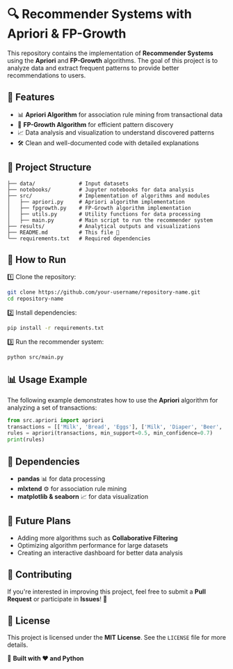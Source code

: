 # 🔍 Recommender Systems with Apriori & FP-Growth

This repository contains the implementation of **Recommender Systems** using the **Apriori** and **FP-Growth** algorithms. The goal of this project is to analyze data and extract frequent patterns to provide better recommendations to users.

## 🚀 Features
- 📊 **Apriori Algorithm** for association rule mining from transactional data
- 🌲 **FP-Growth Algorithm** for efficient pattern discovery
- 📈 Data analysis and visualization to understand discovered patterns
- 🛠️ Clean and well-documented code with detailed explanations

## 📂 Project Structure
```
├── data/              # Input datasets
├── notebooks/         # Jupyter notebooks for data analysis
├── src/               # Implementation of algorithms and modules
│   ├── apriori.py     # Apriori algorithm implementation
│   ├── fpgrowth.py    # FP-Growth algorithm implementation
│   ├── utils.py       # Utility functions for data processing
│   ├── main.py        # Main script to run the recommender system
├── results/           # Analytical outputs and visualizations
├── README.md          # This file 🙂
└── requirements.txt   # Required dependencies
```

## 🔧 How to Run

1️⃣ Clone the repository:
```bash
git clone https://github.com/your-username/repository-name.git
cd repository-name
```

2️⃣ Install dependencies:
```bash
pip install -r requirements.txt
```

3️⃣ Run the recommender system:
```bash
python src/main.py
```

## 📊 Usage Example
The following example demonstrates how to use the **Apriori** algorithm for analyzing a set of transactions:
```python
from src.apriori import apriori
transactions = [['Milk', 'Bread', 'Eggs'], ['Milk', 'Diaper', 'Beer', 'Eggs'], ['Milk', 'Bread', 'Diaper', 'Beer']]
rules = apriori(transactions, min_support=0.5, min_confidence=0.7)
print(rules)
```

## 📌 Dependencies
- **pandas** 📊 for data processing
- **mlxtend** ⚙️ for association rule mining
- **matplotlib & seaborn** 📈 for data visualization

## 🎯 Future Plans
- Adding more algorithms such as **Collaborative Filtering**
- Optimizing algorithm performance for large datasets
- Creating an interactive dashboard for better data analysis

## 🤝 Contributing
If you're interested in improving this project, feel free to submit a **Pull Request** or participate in **Issues**! 🙌

## 📜 License
This project is licensed under the **MIT License**. See the `LICENSE` file for more details.

🔹 **Built with ❤️ and Python**


